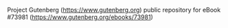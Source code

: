 Project Gutenberg (https://www.gutenberg.org) public repository for
eBook #73981 (https://www.gutenberg.org/ebooks/73981)
